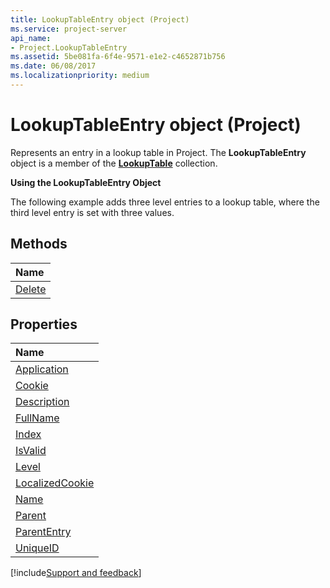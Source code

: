 ```yaml
---
title: LookupTableEntry object (Project)
ms.service: project-server
api_name:
- Project.LookupTableEntry
ms.assetid: 5be081fa-6f4e-9571-e1e2-c4652871b756
ms.date: 06/08/2017
ms.localizationpriority: medium
---
```



# LookupTableEntry object (Project)


 

Represents an entry in a lookup table in Project. The **LookupTableEntry** object is a member of the **[LookupTable](Project.lookuptable.md)** collection.
 
 **Using the LookupTableEntry Object**
 
The following example adds three level entries to a lookup table, where the third level entry is set with three values.
 

## Methods



|Name|
|:-----|
|[Delete](Project.LookupTableEntry.Delete.md)|

## Properties



|Name|
|:-----|
|[Application](Project.LookupTableEntry.Application.md)|
|[Cookie](Project.LookupTableEntry.Cookie.md)|
|[Description](Project.LookupTableEntry.Description.md)|
|[FullName](Project.LookupTableEntry.FullName.md)|
|[Index](Project.LookupTableEntry.Index.md)|
|[IsValid](Project.LookupTableEntry.IsValid.md)|
|[Level](Project.LookupTableEntry.Level.md)|
|[LocalizedCookie](Project.LookupTableEntry.LocalizedCookie.md)|
|[Name](Project.LookupTableEntry.Name.md)|
|[Parent](Project.LookupTableEntry.Parent.md)|
|[ParentEntry](Project.LookupTableEntry.ParentEntry.md)|
|[UniqueID](Project.LookupTableEntry.UniqueID.md)|

[!include[Support and feedback](~/includes/feedback-boilerplate.md)]